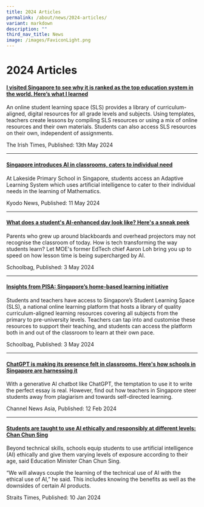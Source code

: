 ```yaml
---
title: 2024 Articles
permalink: /about/news/2024-articles/
variant: markdown
description: ""
third_nav_title: News
image: /images/FaviconLight.png
---
```

<h1>2024 Articles</h1>
<h4><a href="https://www.irishtimes.com/ireland/education/2024/05/13/i-visited-singapore-to-see-why-it-is-ranked-as-the-top-education-system-in-the-world-heres-what-i-learned" target="_blank">I visited Singapore to see why it is ranked as the top education system in the world. Here’s what I learned</a></h4>
<p>An online student learning space (SLS) provides a library of curriculum-aligned, digital resources for all grade levels and subjects. Using templates, teachers create lessons by compiling SLS resources or using a mix of online resources and their own materials. Students can also access SLS resources on their own, independent of assignments.
<br>
</p>
<p>The Irish Times, Published: 13th May 2024</p>
<hr>
<h4><a href="https://english.kyodonews.net/news/2024/05/3424449409ec-feature-singapore-introduces-ai-in-classrooms-caters-to-individual-need.html" target="_blank">Singapore introduces AI in classrooms, caters to individual need</a></h4>
<p>At Lakeside Primary School in Singapore, students access an Adaptive Learning
System which uses artificial intelligence to cater to their individual
needs in the learning of Mathematics.
<br>
</p>
<p>Kyodo News, Published: 11 May 2024</p>
<hr>
<h4><a href="https://www.schoolbag.edu.sg/story/what-does-a-students-ai-enhanced-day-look-like-heres-a-peek/" target="_blank"><u>What does a student's AI-enhanced day look like? Here's a sneak peek</u></a></h4>
<p>Parents who grew up around blackboards and overhead projectors may not
recognise the classroom of today. How is tech transforming the way students
learn? Let MOE's former EdTech chief Aaron Loh bring you up to speed on
how lesson time is being supercharged by AI.</p>
<p>Schoolbag, Published: 3 May 2024</p>
<hr>
<h4><a href="https://www.teachermagazine.com/au_en/articles/insights-from-pisa-singapores-home-based-learning-initiative" target="_blank">Insights from PISA: Singapore’s home-based learning initiative</a></h4>
<p>Students and teachers have access to Singapore’s Student Learning Space (SLS), a national online learning platform that hosts a library of quality curriculum-aligned learning resources covering all subjects from the primary to pre-university levels. Teachers can tap into and customise these resources to support their teaching, and students can access the platform both in and out of the classroom to learn at their own pace.</p>
<p>Schoolbag, Published: 3 May 2024</p>
<hr>
<h4><a href="https://www.channelnewsasia.com/singapore/chatgpt-schools-singapore-teachers-students-4109836" target="_blank"><u>ChatGPT is making its presence felt in classrooms. Here's how schools in Singapore are harnessing it</u></a></h4>
<p>With a generative AI chatbot like ChatGPT, the temptation to use it to
write the perfect essay is real. However, find out how teachers in Singapore
steer students away from plagiarism and towards self-directed learning.</p>
<p>Channel News Asia, Published: 12 Feb 2024</p>
<hr>
<h4><a href="https://www.straitstimes.com/singapore/politics/students-are-taught-to-use-ai-ethically-and-responsibly-at-different-levels-chan-chun-sing" target="_blank"><u>Students are taught to use AI ethically and responsibly at different levels: Chan Chun Sing</u></a></h4>
<p>Beyond technical skills, schools equip students to use artificial intelligence
(AI) ethically and give them varying levels of exposure according to their
age, said Education Minister Chan Chun Sing.</p>
<p>“We will always couple the learning of the technical use of AI with the
ethical use of AI,” he said. This includes knowing the benefits as well
as the downsides of certain AI products.</p>
<p>Straits Times, Published: 10 Jan 2024</p>